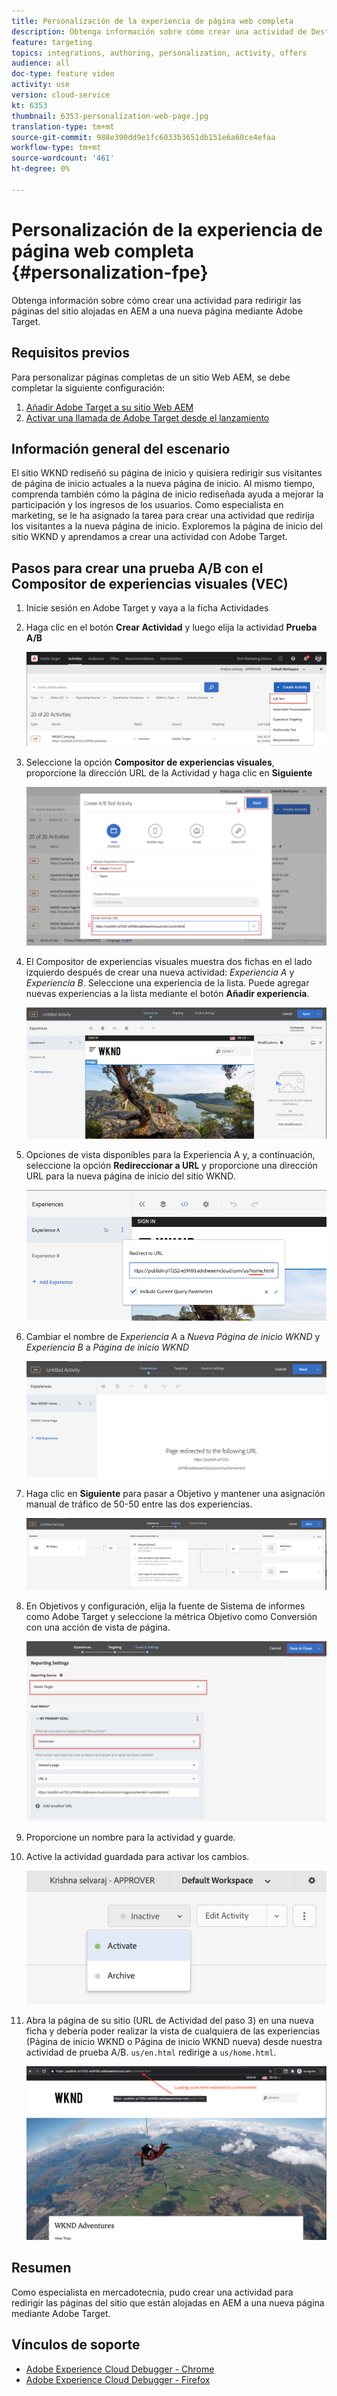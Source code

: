 ```yaml
---
title: Personalización de la experiencia de página web completa
description: Obtenga información sobre cómo crear una actividad de Destinatario para redirigir las páginas del sitio Web AEM a páginas nuevas mediante Adobe Target.
feature: targeting
topics: integrations, authoring, personalization, activity, offers
audience: all
doc-type: feature video
activity: use
version: cloud-service
kt: 6353
thumbnail: 6353-personalization-web-page.jpg
translation-type: tm+mt
source-git-commit: 988e390dd9e1fc6033b3651db151e6a60ce4efaa
workflow-type: tm+mt
source-wordcount: '461'
ht-degree: 0%

---
```



# Personalización de la experiencia de página web completa {#personalization-fpe}

Obtenga información sobre cómo crear una actividad para redirigir las páginas del sitio alojadas en AEM a una nueva página mediante Adobe Target.

## Requisitos previos

Para personalizar páginas completas de un sitio Web AEM, se debe completar la siguiente configuración:

1. [Añadir Adobe Target a su sitio Web AEM](./add-target-launch-extension.md)
1. [Activar una llamada de Adobe Target desde el lanzamiento](./load-and-fire-target.md)

## Información general del escenario

El sitio WKND rediseñó su página de inicio y quisiera redirigir sus visitantes de página de inicio actuales a la nueva página de inicio. Al mismo tiempo, comprenda también cómo la página de inicio rediseñada ayuda a mejorar la participación y los ingresos de los usuarios. Como especialista en marketing, se le ha asignado la tarea para crear una actividad que redirija los visitantes a la nueva página de inicio. Exploremos la página de inicio del sitio WKND y aprendamos a crear una actividad con Adobe Target.

## Pasos para crear una prueba A/B con el Compositor de experiencias visuales (VEC)

1. Inicie sesión en Adobe Target y vaya a la ficha Actividades
1. Haga clic en el botón **Crear Actividad** y luego elija la actividad **Prueba A/B**

   ![Actividad A/B](assets/ab-target-activity.png)

1. Seleccione la opción **Compositor de experiencias visuales**, proporcione la dirección URL de la Actividad y haga clic en **Siguiente**

   ![URL de actividad](assets/ab-test-url.png)

1. El Compositor de experiencias visuales muestra dos fichas en el lado izquierdo después de crear una nueva actividad: *Experiencia A* y *Experiencia B*. Seleccione una experiencia de la lista. Puede agregar nuevas experiencias a la lista mediante el botón **Añadir experiencia**.

   ![Opciones de experiencia](assets/experience-options.png)

1. Opciones de vista disponibles para la Experiencia A y, a continuación, seleccione la opción **Redireccionar a URL** y proporcione una dirección URL para la nueva página de inicio del sitio WKND.

   ![Dirección URL de redireccionamiento](assets/redirect-url.png)

1. Cambiar el nombre de *Experiencia A* a *Nueva Página de inicio WKND* y *Experiencia B* a *Página de inicio WKND*

   ![Aventuras](assets/new-experiences.png)

1. Haga clic en **Siguiente** para pasar a Objetivo y mantener una asignación manual de tráfico de 50-50 entre las dos experiencias.

   ![Direccionamiento](assets/targeting.png)

1. En Objetivos y configuración, elija la fuente de Sistema de informes como Adobe Target y seleccione la métrica Objetivo como Conversión con una acción de vista de página.

   ![Objetivos](assets/goals.png)

1. Proporcione un nombre para la actividad y guarde.
1. Active la actividad guardada para activar los cambios.

   ![Objetivos](assets/activate.png)

1. Abra la página de su sitio (URL de Actividad del paso 3) en una nueva ficha y debería poder realizar la vista de cualquiera de las experiencias (Página de inicio WKND o Página de inicio WKND nueva) desde nuestra actividad de prueba A/B. `us/en.html` redirige a  `us/home.html`.

   ![Objetivos](assets/redirect-test.png)

## Resumen

Como especialista en mercadotecnia, pudo crear una actividad para redirigir las páginas del sitio que están alojadas en AEM a una nueva página mediante Adobe Target.

## Vínculos de soporte

* [Adobe Experience Cloud Debugger - Chrome](https://chrome.google.com/webstore/detail/adobe-experience-cloud-de/ocdmogmohccmeicdhlhhgepeaijenapj)
* [Adobe Experience Cloud Debugger - Firefox](https://addons.mozilla.org/en-US/firefox/addon/adobe-experience-platform-dbg/)

